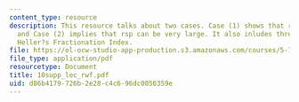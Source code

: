 ```yaml
---
content_type: resource
description: This resource talks about two cases. Case (1) shows that rsp is small
  and Case (2) implies that rsp can be very large. It also inludes three cases on
  Heller?s Fractionation Index.
file: https://ol-ocw-studio-app-production.s3.amazonaws.com/courses/5-74-introductory-quantum-mechanics-ii-spring-2004/d86b4179726b2e28c4c696dc0056359e_10supp_lec_rwf.pdf
file_type: application/pdf
resourcetype: Document
title: 10supp_lec_rwf.pdf
uid: d86b4179-726b-2e28-c4c6-96dc0056359e
---
```


